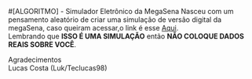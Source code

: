 #[ALGORITMO] - Simulador Eletrônico da MegaSena
Nasceu com um pensamento aleatório de criar uma simulação de versão digital da megaSena, caso queiram acessar,o link é esse [Aqui](https://www.google.com.br).   
Lembrando que **ISSO É UMA SIMULAÇÃO** então **NÃO COLOQUE DADOS REAIS SOBRE VOCÊ**.   

Agradecimentos   
Lucas Costa (Luk/Teclucas98)